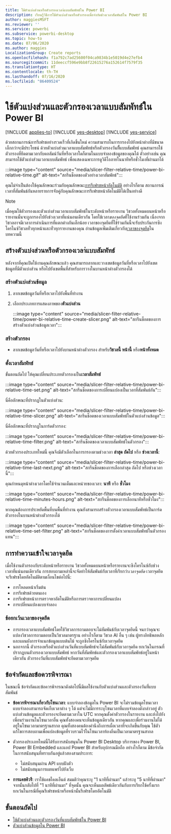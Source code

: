 ```yaml
---
title: ใช้ตัวแบ่งส่วนหรือตัวกรองเวลา่แบบสัมพัทธ์ใน Power BI
description: เรียนรู้วิธีการใช้ตัวแบ่งส่วนหรือตัวกรองเพื่อจำกัดช่วงเวลาสัมพันธ์ใน Power BI
author: maggiesMSFT
ms.reviewer: ''
ms.service: powerbi
ms.subservice: powerbi-desktop
ms.topic: how-to
ms.date: 07/06/2020
ms.author: maggies
LocalizationGroup: Create reports
ms.openlocfilehash: f1a792c7ad25600f04ca9834b1e5019d4e27efb4
ms.sourcegitcommit: 11deeccf596e9bb8f22615276a152614f7579f35
ms.translationtype: HT
ms.contentlocale: th-TH
ms.lasthandoff: 07/16/2020
ms.locfileid: "86409524"
---
```

# <a name="use-a-relative-time-slicer-and-filter-in-power-bi"></a>ใช้ตัวแบ่งส่วนและตัวกรองเวลาแบบสัมพัทธ์ใน Power BI

[!INCLUDE [applies-to](../includes/applies-to.md)] [!INCLUDE [yes-desktop](../includes/yes-desktop.md)] [!INCLUDE [yes-service](../includes/yes-service.md)]

ด้วยสถานการณ์การรีเฟรชอย่างรวดเร็วที่เกิดขึ้นใหม่ ความสามารถในการกรองไปยังหน้าต่างที่มีขนาดเล็กกว่าจะมีประโยชน์ ด้วยตัวแบ่งส่วนเวลาแบบสัมพัทธ์หรือตัวกรองวันที่ี่แบบสัมพัทธ์ คุณสามารถใช้ตัวกรองที่ยึดตามเวลากับคอลัมน์วันที่หรือเวลาใดก็ตามในแบบจำลองข้อมูลของคุณได้ ตัวอย่างเช่น คุณสามารถใช้ตัวแบ่งส่วนเวลาแบบสัมพัทธ์ เพื่อแสดงเฉพาะการดูวิดีโอภายในนาทีหรือชั่วโมงที่ผ่านมาได้ 

:::image type="content" source="media/slicer-filter-relative-time/power-bi-relative-time.gif" alt-text="สกรีนช็อตของตัวอย่างเวลาสัมพัทธ์":::

คุณไม่จำเป็นต้องใช้คุณลักษณะร่วมกับคุณลักษณะ[การรีเฟรชหน้าอัตโนมัติ](../create-reports/desktop-automatic-page-refresh.md) อย่างไรก็ตาม สถานการณ์เวลาที่สัมพันธ์กันหลายรายการจับคู่กับคุณลักษณะการรีเฟรชหน้าอัตโนมัติได้เป็นอย่างดี  

> [!NOTE]
> เมื่อคุณใช้ตัวกรองและตัวแบ่งส่วนเวลาแบบสัมพัทธ์ในระดับหน้าหรือรายงาน วิชวลทั้งหมดบนหน้าหรือรายงานนั้นจะถูกกรองไปยังช่วงเวลาที่แน่นอนเดียวกัน โดยใช้เวลา*ของจุดยึด*ที่ใช้งานร่วมกัน เนื่องจากวิชวลอาจมีเวลาการดำเนินการที่แตกต่างกันเล็กน้อย เวลาของจุดยึดที่ใช้ร่วมกันนี้จะรับประกันการซิงโครไนซ์วิชวลทั่วทุกหน้าและทั่วทุกรายงานของคุณ อ่านข้อมูลเพิ่มเติมเกี่ยวกับ[เวลาของจุดยึด](#understanding-anchor-time)ในบทความนี้

## <a name="create-a-relative-time-slicer-or-filter"></a>สร้างตัวแบ่งส่วนหรือตัวกรองเวลา่แบบสัมพัทธ์

หลังจากที่คุณเปิดใช้งานคุณลักษณะแล้ว คุณสามารถลากและวางเขตข้อมูลวันที่หรือเวลาไปยังเขตข้อมูลที่มีตัวแบ่งส่วน หรือไปยังเขตพื้นที่สำหรับการวางในบานหน้าต่างตัวกรองได้ 

### <a name="create-a-slicer"></a>สร้างตัวแบ่งส่วนข้อมูล

1. ลากเขตข้อมูลวันที่หรือเวลาไปยังพื้นที่ทำงาน

2. เลือกประเภทการแสดงภาพของ**ตัวแบ่งส่วน**

    :::image type="content" source="media/slicer-filter-relative-time/power-bi-relative-time-create-slicer.png" alt-text="สกรีนช็อตของการสร้างตัวแบ่งส่วนข้อมูลเวลา":::

### <a name="create-a-filter"></a>สร้างตัวกรอง
 
- ลากเขตข้อมูลวันที่หรือเวลาไปยังบานหน้าต่างตัวกรอง สำหรับ**วิชวลนี้** **หน้านี้** หรือ**หน้าทั้งหมด**

### <a name="set-relative-time"></a>ตั้งเวลาสัมพัทธ์ 

ขั้นตอนถัดไป ให้คุณเปลี่ยนประเภทตัวกรองเป็น**เวลาสัมพัทธ์**

:::image type="content" source="media/slicer-filter-relative-time/power-bi-relative-time-set.png" alt-text="สกรีนช็อตของการเปลี่ยนแปลงเป็นเวลาที่สัมพันธ์กัน":::
 
นี่คือลักษณะที่ปรากฏในตัวแบ่งส่วน:

:::image type="content" source="media/slicer-filter-relative-time/power-bi-relative-time-slicer.png" alt-text="สกรีนช็อตของเวลาแบบสัมพัทธ์ในตัวแบ่งส่วนข้อมูล":::

นี่คือลักษณะที่ปรากฏในการ์ดตัวกรอง: 

:::image type="content" source="media/slicer-filter-relative-time/power-bi-relative-time-filter.png" alt-text="สกรีนช็อตของเวลาแบบสัมพัทธ์ในตัวกรอง":::
 
ด้วยตัวกรองประเภทใหม่นี้ คุณจึงมีตัวเลือกในการกรองตามช่วงเวลา **ล่าสุด** **ถัดไป** หรือ **ช่วงเวลานี้**: 

:::image type="content" source="media/slicer-filter-relative-time/power-bi-relative-time-last-next.png" alt-text="สกรีนช็อตของการเลือกล่าสุด ถัดไป หรือช่วงเวลานี้":::
 
คุณกำหนดุหน้าต่างเวลาโดยใช้จำนวนเต็มและหน่วยของเวลา: **นาที** หรือ **ชั่วโมง**
 
:::image type="content" source="media/slicer-filter-relative-time/power-bi-relative-time-minutes-hours.png" alt-text="สกรีนช็อตของการเลือกนาทีหรือชั่วโมง":::

หากคุณต้องการประหยัดพื้นที่บนพื้นที่ทำงาน คุณยังสามารถสร้างตัวกรองเวลาแบบสัมพัทธ์เป็นการ์ดตัวกรองในบานหน้าต่างตัวกรองได้

:::image type="content" source="media/slicer-filter-relative-time/power-bi-relative-time-set-filter.png" alt-text="สกรีนช็อตของการตั้งค่าเวลาแบบสัมพัทธ์ในตัวกรองแทน":::
 
## <a name="understanding-anchor-time"></a>การทำความเข้าใจเวลาจุดยึด

เมื่อใช้งานตัวกรองกับระดับหน้าหรือรายงาน วิชวลทั้งหมดบนหน้าหรือรายงานจะซิงโครไนซ์กับช่วงเวลาที่แน่นอนเดียวกัน การสอบถามเหล่านี้จะจัดทำให้สัมพันธ์กับเวลาที่เรียกว่า*เวลาจุดยึด* เวลาจุดยึดจะรีเฟรชโดยอัตโนมัติตามเงื่อนไขต่อไปนี้:

- การโหลดหน้าเริ่มต้น
- การรีเฟรชด้วยตนเอง
- การรีเฟรชหน้าการตรวจหาอัตโนมัติหรือการตรวจหาการเปลี่ยนแปลง
- การเปลี่ยนแปลงแบบจำลอง

### <a name="anchor-time-exceptions"></a>ข้อยกเว้นเวลาของจุดยึด

- การกรองเวลาแบบสัมพัทธ์โดยใช้วิชวลการถามตอบจะไม่สัมพันธ์กับเวลาจุดยึดนี้ จนกว่าคุณจะแปลงวิชวลการถามตอบเป็นวิชวลมาตรฐาน อย่างไรก็ตาม วิชวล AI อื่น ๆ เช่น ผู้ทรงอิทธิพลหลักและแผนผังการจำแนกข้อมูลแบบต้นไม้ จะถูกซิงโครไนซ์กับเวลาจุดยึด 
- นอกจากนี้ ตัวกรองหรือตัวแบ่งส่วนวันที่แบบสัมพัทธ์จะไม่สัมพันธ์กับเวลาจุดยึด ยกเว้นในกรณที่ปรากฏบนตัวกรองเวลาแบบสัมพัทธ์ หากวันที่สัมพัทธ์และตัวกรองเวลาแบบสัมพัทธ์อยู่ในหน้าเดียวกัน ตัวกรองวันที่แบบสัมพัทธ์จะยึดตามเวลาจุดยึด

## <a name="limitations-and-considerations"></a>ข้อจำกัดและข้อควรพิจารณา

ในขณะนี้ ข้อจำกัดและข้อควรพิจารณาดังต่อไปนี้มีผลใช้งานกับตัวแบ่งส่วนและตัวกรองวันที่่แบบสัมพันธ์

- **ข้อควรพิจารณาเกี่ยวกับโซนเวลา**: แบบจำลองข้อมูลใน Power BI จะไม่รวมข้อมูลโซนเวลา แบบจำลองสามารถจัดเก็บเวลาต่าง ๆ ได้ แต่จะไม่มีการระบุโซนเวลาที่แบบจำลองดังกล่าวอยู่ ตัวแบ่งส่วนข้อมูลและตัวกรองจะยึดตามเวลาใน UTC หากคุณตั้งค่าตัวกรองในรายงาน และส่งไปยังเพื่อนร่วมงานในโซนเวลาอื่น คุณทั้งสองคนจะเห็นข้อมูลเดียวกัน หากคุณและเพื่อร่วมงานไม่ได้อยู่ในโซนเวลามาตรฐานสากล คุณทั้งสองคนต้องคำนึงถึงการเผื่อเวลาที่จะเกิดขึ้นกับคุณ ใช้ตัวแก้ไขการสอบถามเพื่อแปลงข้อมูลที่รวบรวมไว้ในโซนเวลาท้องถิ่นเป็นเวลามาตรฐานสากล
- ตัวกรองประเภทใหม่นี้ได้รับการสนับสนุนใน Power BI Desktop บริการของ Power BI, Power BI Embedded และแอป Power BI สำหรับอุปกรณมือถือ อย่างไรก็ตาม มีข้อจำกัดในการสนับสนุนที่ทราบกันอยู่แล้วสองสามประการ:

    - ไม่สนับสนุนผ่าน API แบบฝังตัว
    - ไม่สนับสนุนการเผยแพร่ไปยังเว็บ

- **การแคชคิวรี**: เราใช้แคชไคลเอ็นต์ สมมติว่าคุณระบุ "1 นาทีที่ผ่านมา" แล้วระบุ "5 นาทีที่ผ่านมา" จากนั้นกลับไปที่ "1 นาทีที่ผ่านมา" ที่จุดนั้น คุณจะเห็นผลลัพธ์เดียวกันกับการเรียกใช้ครั้งแรก ยกเว้นในกรณีที่คุณรีเฟรชหน้าหรือหน้านั้นรีเฟรชโดยอัตโนมัติ

## <a name="next-steps"></a>ขั้นตอนถัดไป

- [ใช้ตัวแบ่งส่วนและตัวกรองวันที่แบบสัมพัทธ์ใน Power BI](../visuals/desktop-slicer-filter-date-range.md)
- [ตัวแบ่งส่วนข้อมูลใน Power BI](../visuals/power-bi-visualization-slicers.md)
